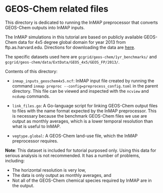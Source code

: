 # GEOS-Chem related files

This directory is dedicated to running the InMAP preprocessor that
converts GEOS-Chem outputs into InMAP inputs.

The InMAP simulations in this tutorial are based on publicly available GEOS-Chem
data for 4x5 degree global domain for year 2013 from ftp.as.harvard.edu. Directions
for downloading the data are [here](http://wiki.seas.harvard.edu/geos-chem/index.php/Downloading_GEOS-Chem_source_code_and_data).

The specific datasets used here are `gcgrid/geos-chem/1yr_benchmarks/` and
`gcgrid/geos-chem/data/ExtData/GEOS_4x5/GEOS_FP/2013/`.

Contents of this directory:

* `inmap_inputs_geoschem4x5.ncf`: InMAP input file created by running the command
`inmap preproc --config=preprocess_config.toml` in the parent directory. This file
can be viewed and inspected with the `ncview` and `ncdump` commands.

* `link_files.go`: A Go-language script for linking GEOS-Chem output files to
files with the name format expected by the InMAP preprocessor. This is necessary
because the benchmark GEOS-Chem files we use are output as monthly averages,
which is a lower temporal resolution than what is useful to InMAP.

* `vegtype.global`: A GEOS-Chem land-use file, which the InMAP preprocessor requires.

__Note__: This dataset is included for tutorial purposed only.
Using this data for serious analysis is not recommended. It has a
number of problems, including:
* The horizontal resolution is very low,
* The data is only output as monthly averages, and
* Not all of the GEOS-Chem chemical species required by InMAP are in the output.
